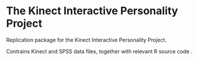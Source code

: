 # The Kinect Interactive Personality Project

Replication package for the Kinect Interactive Personality Project. 

Contrains Kinect and SPSS data files, together with relevant R source code .
